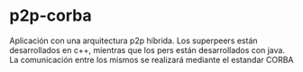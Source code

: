 # p2p-corba
Aplicación con una arquitectura p2p híbrida. Los superpeers están desarrollados en c++, mientras que los pers están desarrollados con java. La comunicación entre los mismos se realizará mediante el estandar CORBA
